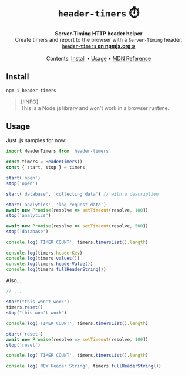 <h1 align="center"><code>header-timers</code> ⏱️</h1>

<p align="center">
  <strong>Server-Timing HTTP header helper</strong><br>
  Create timers and report to the browser with a <code>Server-Timing</code> header.<br>
  <a href="https://www.npmjs.com/package/header-timers"><strong><code>header-timers</code> on npmjs.org »</strong></a><br>
  <br>
  Contents:
  <a href="#Install">Install</a>
  •
  <a href="#Usage">Usage</a>
  •
  <a href="https://developer.mozilla.org/en-US/docs/Web/HTTP/Headers/Server-Timing">MDN Reference</a>
</p>

## Install

```sh
npm i header-timers
```

> [!INFO]  
> This is a Node.js library and won't work in a browser runtime.

## Usage

Just .js samples for now:

```js
import HeaderTimers from 'header-timers'

const timers = HeaderTimers()
const { start, stop } = timers

start('open')
stop('open')

start('database', 'collecting data') // with a description

start('analytics', 'log request data')
await new Promise(resolve => setTimeout(resolve, 100))
stop('analytics')

await new Promise(resolve => setTimeout(resolve, 500))
stop('database')

console.log('TIMER COUNT', timers.timersList().length)

console.log(timers.headerKey)
console.log(timers.values())
console.log(timers.headerValue())
console.log(timers.fullHeaderString())
```

Also...

```js
// ...

start("this won't work")
timers.reset()
stop("this won't work")

console.log('TIMER COUNT', timers.timersList().length)

start('reset')
await new Promise(resolve => setTimeout(resolve, 100))
stop('reset')

console.log('TIMER COUNT', timers.timersList().length)

console.log('NEW Header String', timers.fullHeaderString())
```
